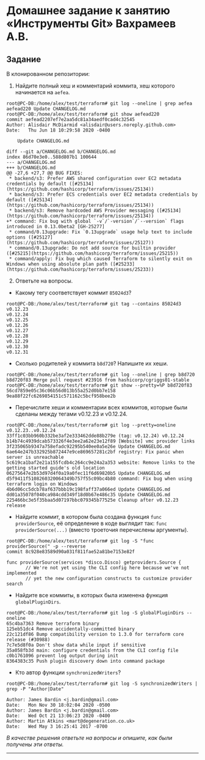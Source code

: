 # Домашнее задание к занятию «Инструменты Git» Вахрамеев А.В.


## Задание

В клонированном репозитории:

1. Найдите полный хеш и комментарий коммита, хеш которого начинается на `aefea`.

```
root@PC-DB:/home/alex/test/terraform# git log --oneline | grep aefea
aefead220 Update CHANGELOG.md
root@PC-DB:/home/alex/test/terraform# git show aefead220
commit aefead2207ef7e2aa5dc81a34aedf0cad4c32545
Author: Alisdair McDiarmid <alisdair@users.noreply.github.com>
Date:   Thu Jun 18 10:29:58 2020 -0400

    Update CHANGELOG.md

diff --git a/CHANGELOG.md b/CHANGELOG.md
index 86d70e3e0..588d807b1 100644
--- a/CHANGELOG.md
+++ b/CHANGELOG.md
@@ -27,6 +27,7 @@ BUG FIXES:
 * backend/s3: Prefer AWS shared configuration over EC2 metadata credentials by default ([#25134](https://github.com/hashicorp/terraform/issues/25134))
 * backend/s3: Prefer ECS credentials over EC2 metadata credentials by default ([#25134](https://github.com/hashicorp/terraform/issues/25134))
 * backend/s3: Remove hardcoded AWS Provider messaging ([#25134](https://github.com/hashicorp/terraform/issues/25134))
+* command: Fix bug with global `-v`/`-version`/`--version` flags introduced in 0.13.0beta2 [GH-25277]
 * command/0.13upgrade: Fix `0.13upgrade` usage help text to include options ([#25127](https://github.com/hashicorp/terraform/issues/25127))
 * command/0.13upgrade: Do not add source for builtin provider ([#25215](https://github.com/hashicorp/terraform/issues/25215))
 * command/apply: Fix bug which caused Terraform to silently exit on Windows when using absolute plan path ([#25233](https://github.com/hashicorp/terraform/issues/25233))

```

2. Ответьте на вопросы.

* Какому тегу соответствует коммит `85024d3`?

```
root@PC-DB:/home/alex/test/terraform# git tag --contains 85024d3
v0.12.23
v0.12.24
v0.12.25
v0.12.26
v0.12.27
v0.12.28
v0.12.29
v0.12.30
v0.12.31

```

* Сколько родителей у коммита `b8d720`? Напишите их хеши.

```
root@PC-DB:/home/alex/test/terraform# git log --oneline | grep b8d720
b8d720f83 Merge pull request #23916 from hashicorp/cgriggs01-stable
root@PC-DB:/home/alex/test/terraform# git show --pretty=%P b8d720f83
56cd7859e05c36c06b56d013b55a252d0bb7e158 9ea88f22fc6269854151c571162c5bcf958bee2b

```

* Перечислите хеши и комментарии всех коммитов, которые были сделаны между тегами  v0.12.23 и v0.12.24.
```
root@PC-DB:/home/alex/test/terraform# git log --pretty=oneline v0.12.23..v0.12.24
33ff1c03bb960b332be3af2e333462dde88b279e (tag: v0.12.24) v0.12.24
b14b74c4939dcab573326f4e3ee2a62e23e12f89 [Website] vmc provider links
3f235065b9347a758efadc92295b540ee0a5e26e Update CHANGELOG.md
6ae64e247b332925b872447e9ce869657281c2bf registry: Fix panic when server is unreachable
5c619ca1baf2e21a155fcdb4c264cc9e24a2a353 website: Remove links to the getting started guide's old location
06275647e2b53d97d4f0a19a0fec11f6d69820b5 Update CHANGELOG.md
d5f9411f5108260320064349b757f55c09bc4b80 command: Fix bug when using terraform login on Windows
4b6d06cc5dcb78af637bbb19c198faff37a066ed Update CHANGELOG.md
dd01a35078f040ca984cdd349f18d0b67e486c35 Update CHANGELOG.md
225466bc3e5f35baa5d07197bbc079345b77525e Cleanup after v0.12.23 release

```

* Найдите коммит, в котором была создана функция `func providerSource`, её определение в коде выглядит так: `func providerSource(...)` (вместо троеточия перечислены аргументы).

```
root@PC-DB:/home/alex/test/terraform# git log -S "func providerSource(" -p --reverse
commit 8c928e83589d90a031f811fae52a81be7153e82f

func providerSource(services *disco.Disco) getproviders.Source {
       // We're not yet using the CLI config here because we've not implemented
       // yet the new configuration constructs to customize provider search

```

* Найдите все коммиты, в которых была изменена функция `globalPluginDirs`.

```
root@PC-DB:/home/alex/test/terraform# git log -S globalPluginDirs --oneline
65c4ba7363 Remove terraform binary
125eb51dc4 Remove accidentally-committed binary
22c121df86 Bump compatibility version to 1.3.0 for terraform core release (#30988)
7c7e5d8f0a Don't show data while input if sensitive
35a058fb3d main: configure credentials from the CLI config file
c0b1761096 prevent log output during init
8364383c35 Push plugin discovery down into command package

```

* Кто автор функции `synchronizedWriters`? 

```
root@PC-DB:/home/alex/test/terraform# git log -S synchronizedWriters | grep -P "Author|Date"

Author: James Bardin <j.bardin@gmail.com>
Date:   Mon Nov 30 18:02:04 2020 -0500
Author: James Bardin <j.bardin@gmail.com>
Date:   Wed Oct 21 13:06:23 2020 -0400
Author: Martin Atkins <mart@degeneration.co.uk>
Date:   Wed May 3 16:25:41 2017 -0700

```

*В качестве решения ответьте на вопросы и опишите, как были получены эти ответы.*

---
